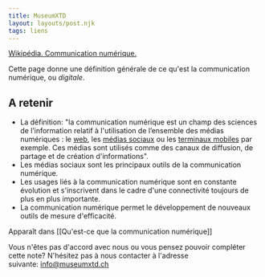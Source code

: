 ```yaml
---
title: MuseumXTD
layout: layouts/post.njk
tags: liens
---
```

[Wikipédia. Communication numérique.](https://fr.wikipedia.org/wiki/Communication_num%C3%A9rique)

Cette page donne une définition générale de ce qu'est la communication numérique, ou *digitale*. 

## A retenir
- La définition: "la communication numérique est un champ des sciences de l’information relatif à l'utilisation de l’ensemble des médias numériques : le [web](https://fr.wikipedia.org/wiki/Web "Web"), les [médias sociaux](https://fr.wikipedia.org/wiki/M%C3%A9dias_sociaux "Médias sociaux") ou les [terminaux mobiles](https://fr.wikipedia.org/wiki/Terminaux_mobiles "Terminaux mobiles") par exemple. Ces médias sont utilisés comme des canaux de diffusion, de partage et de création d'informations".
- Les médias sociaux sont les principaux outils de la communication numérique. 
- Les usages liés à la communication numérique sont en constante évolution et s'inscrivent dans le cadre d'une connectivité toujours de plus en plus importante. 
- La communication numérique permet le développement de nouveaux outils de mesure d'efficacité.


Apparaît dans [[Qu'est-ce que la communication numérique]]

Vous n'êtes pas d'accord avec nous ou vous pensez pouvoir compléter cette note? N'hésitez pas à nous contacter à l'adresse suivante: [info@museumxtd.ch](mailto:info@museumxtd.ch)